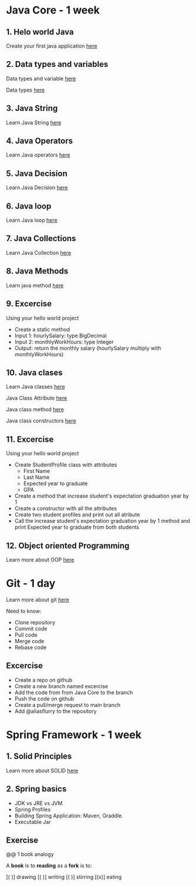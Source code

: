 # Java Core - 1 week
## 1. Helo world Java
Create your first java application [here](https://www.programiz.com/java-programming/hello-world)
## 2. Data  types and variables
Data types and variable [here](https://www.javatpoint.com/java-variables#:~:text=There%20are%20three%20types%20of,%3A%20primitive%20and%20non%2Dprimitive.)

Data types [here](https://www.javatpoint.com/java-data-types)

## 3. Java String

Learn Java String [here](https://www.javatpoint.com/java-string)
## 4. Java Operators
Learn Java operators [here](https://www.w3schools.com/java/java_operators.asp)

## 5. Java Decision

Learn Java Decision [here](https://www.w3schools.com/java/java_conditions.asp)
## 6. Java loop

Learn Java loop [here](https://www.javatpoint.com/java-for-loop)

## 7. Java Collections

Learn Java Collection [here](https://www.javatpoint.com/collections-in-java)

## 8. Java Methods

Learn java method [here](https://www.w3schools.com/java/java_methods.asp)
## 9. Excercise
Using your hello world project
- Create a static method
- Input 1: hourlySalary: type BigDecimal
- Input 2: monthlyWorkHours: type Integer
- Output: return the monthly salary (hourlySalary multiply with monthlyWorkHours)

## 10. Java clases
Learn Java classes [here](https://www.w3schools.com/java/java_classes.asp)

Java Class Attribute [here](https://www.w3schools.com/java/java_class_attributes.asp)

Java class method [here](https://www.w3schools.com/java/java_class_methods.asp)

Java class constructors [here](https://www.w3schools.com/java/java_constructors.asp)

## 11. Excercise

Using your hello world project
- Create StudentProfile class with attributes
    - First Name
    - Last Name
    - Expected year to graduate
    - GPA
- Create a method that increase student's expectation graduation year by 1
- Create a constructor with all the attributes
- Create two student profiles and print out all atribute
- Call the increase student's expectation graduation year by 1 method and print Expected year to graduate from both students

## 12. Object oriented Programming
Learn more about OOP [here](https://www.techtarget.com/searchapparchitecture/definition/object-oriented-programming-OOP)

# Git - 1 day

Learn more about git [here](https://git-scm.com/docs/gittutorial)

Need to know:
- Clone repository
- Commit code
- Pull code
- Merge code
- Rebase code

## Excercise 

- Create a repo on github
- Create a new branch named excercise
- Add the code from from Java Core to the branch
- Push the code on github
- Create a pull/merge request to main branch
- Add @aliasflurry to the repository

# Spring Framework - 1 week

## 1. Solid Principles

Learn more about SOLID [here](https://www.digitalocean.com/community/conceptual-articles/s-o-l-i-d-the-first-five-principles-of-object-oriented-design)

## 2. Spring basics
- JDK vs JRE vs JVM
- Spring Profiles
- Building Spring Application: Maven, Graddle.
- Executable Jar

## Exercise

@@ 1 book analogy

A **book** is to **reading** as a **fork** is to:

[( )] drawing 
[( )] writing
[( )] stirring
[(x)] eating